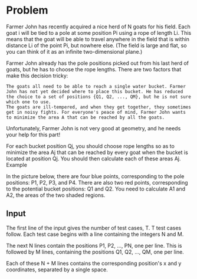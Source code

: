 # Problem

Farmer John has recently acquired a nice herd of N goats for his field. Each goat i will be tied to a pole at some position Pi using a rope of length Li. This means that the goat will be able to travel anywhere in the field that is within distance Li of the point Pi, but nowhere else. (The field is large and flat, so you can think of it as an infinite two-dimensional plane.)

Farmer John already has the pole positions picked out from his last herd of goats, but he has to choose the rope lengths. There are two factors that make this decision tricky:

    The goats all need to be able to reach a single water bucket. Farmer John has not yet decided where to place this bucket. He has reduced the choice to a set of positions {Q1, Q2, ..., QM}, but he is not sure which one to use.
    The goats are ill-tempered, and when they get together, they sometimes get in noisy fights. For everyone's peace of mind, Farmer John wants to minimize the area A that can be reached by all the goats.

Unfortunately, Farmer John is not very good at geometry, and he needs your help for this part!

For each bucket position Qj, you should choose rope lengths so as to minimize the area Aj that can be reached by every goat when the bucket is located at position Qj. You should then calculate each of these areas Aj.
Example

In the picture below, there are four blue points, corresponding to the pole positions: P1, P2, P3, and P4. There are also two red points, corresponding to the potential bucket positions: Q1 and Q2. You need to calculate A1 and A2, the areas of the two shaded regions.







## Input

The first line of the input gives the number of test cases, T. T test cases follow. Each test case begins with a line containing the integers N and M.

The next N lines contain the positions P1, P2, ..., PN, one per line. This is followed by M lines, containing the positions Q1, Q2, ..., QM, one per line.

Each of these N + M lines contains the corresponding position's x and y coordinates, separated by a single space.
